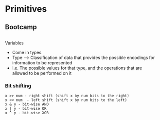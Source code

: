 # Primitives

## Bootcamp

```

```


Variables
- Come in types
- Type --> Classification of data that provides the possible encodings for information to be represented
- I.e. The possible values for that type, and the operations that are allowed to be performed on it

### Bit shifting

```
x >> num - right shift (shift x by num bits to the right)
x << num  - left shift (shift x by num bits to the left)
x & y - bit-wise AND
x | y - bit-wise OR
x ^ y - bit-wise XOR
```
